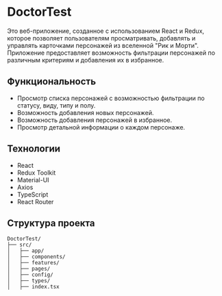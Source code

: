 # DoctorTest

Это веб-приложение, созданное с использованием React и Redux, которое позволяет пользователям просматривать, добавлять и управлять карточками персонажей из вселенной "Рик и Морти". Приложение предоставляет возможность фильтрации персонажей по различным критериям и добавления их в избранное.

## Функциональность

- Просмотр списка персонажей с возможностью фильтрации по статусу, виду, типу и полу.
- Возможность добавления новых персонажей.
- Возможность добавления персонажей в избранное.
- Просмотр детальной информации о каждом персонаже.

## Технологии

- React
- Redux Toolkit
- Material-UI
- Axios
- TypeScript
- React Router

## Структура проекта

```
DoctorTest/
├── src/
│   ├── app/
│   ├── components/
│   ├── features/
│   ├── pages/
│   ├── config/
│   ├── types/
│   ├── index.tsx

```
